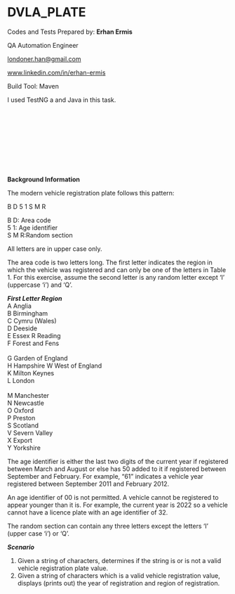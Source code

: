 # DVLA_PLATE

Codes and Tests Prepared by: **Erhan Ermis**

QA Automation Engineer

londoner.han@gmail.com

www.linkedin.com/in/erhan-ermis

Build Tool: Maven

I used TestNG a and Java in this task.








<br />
<br />
<br />
<br />
<br />
<br />
<br />
<br />

**Background Information**


The modern vehicle registration plate follows this pattern:

B	D	5	1	S	M	R<br />


B	D: Area code<br />	5	1: Age identifier<br />	S	M	R:Random section<br />

All letters are in upper case only.

The area code is two letters long. The first letter indicates the region in which the vehicle was registered and can only be one of the letters in Table 1. For this exercise, assume the second letter is any random letter except ‘I’ (uppercase ‘i’) and ‘Q’.

	
***First Letter	   Region<br />***
A	Anglia<br />
B	Birmingham<br />
C	Cymru (Wales)<br />
D	Deeside<br />
E	Essex	R	Reading<br />
F	Forest and Fens<br />	
G	Garden of England<br />	
H	Hampshire	W	West of England<br />
K	Milton Keynes<br />	
L	London<br />	
M	Manchester<br />
N	Newcastle<br />
O	Oxford<br />
P	Preston<br />
S	Scotland<br />
V	Severn Valley<br />
X	Export<br />
Y	Yorkshire<br />


The age identifier is either the last two digits of the current year if registered between March and August or else has 50 added to it if registered between September and February. For example, “61” indicates a vehicle year registered between September 2011 and February 2012. 

An age identifier of 00 is not permitted. A vehicle cannot be registered to appear younger than it is. For example, the current year is 2022 so a vehicle cannot have a licence plate with an age identifier of 32.

The random section can contain any three letters except the letters ‘I’ (upper case ‘i’) or ‘Q’.

***Scenario***
1.	Given a string of characters, determines if the string is or is not a valid vehicle registration plate value.
2.	Given a string of characters which is a valid vehicle registration value, displays (prints out) the year of registration and region of registration.
